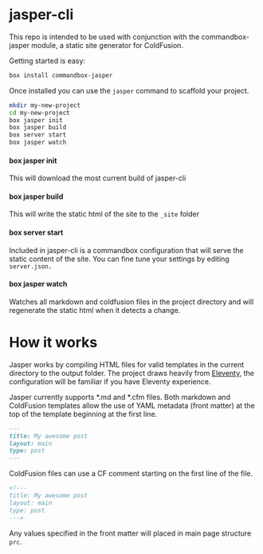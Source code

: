# jasper-cli

This repo is intended to be used with conjunction with the commandbox-jasper module, a static site generator for ColdFusion.

Getting started is easy:

``` sh
box install commandbox-jasper
```

Once installed you can use the `jasper` command to scaffold your project.

``` sh
mkdir my-new-project
cd my-new-project
box jasper init
box jasper build
box server start
box jasper watch
```

#### box jasper init 
This will download the most current build of jasper-cli 

#### box jasper build
This will write the static html of the site to the `_site` folder

#### box server start
Included in jasper-cli is a commandbox configuration that will serve the static content of the site. You can fine tune your settings by editing `server.json.`

#### box jasper watch
Watches all markdown and coldfusion files in the project directory and will regenerate the static html when it detects a change.

# How it works
Jasper works by compiling HTML files for valid templates in the current directory to the output folder. The project draws heavily from [Eleventy](https://www.11ty.dev), the configuration will be familiar if you have Eleventy experience.

Jasper currently supports *.md and *.cfm files. Both markdown and ColdFusion templates allow the use of YAML metadata (front matter) at the top of the template beginning at the first line.

``` md 
---
title: My awesome post
layout: main
type: post
---
```

ColdFusion files can use a CF comment starting on the first line of the file.

``` md
<!---
title: My awesome post
layout: main
type: post
--->
```

Any values specified in the front matter will placed in main page structure `prc`. 
